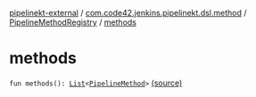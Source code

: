 [pipelinekt-external](../../index.md) / [com.code42.jenkins.pipelinekt.dsl.method](../index.md) / [PipelineMethodRegistry](index.md) / [methods](./methods.md)

# methods

`fun methods(): `[`List`](https://kotlinlang.org/api/latest/jvm/stdlib/kotlin.collections/-list/index.html)`<`[`PipelineMethod`](../../com.code42.jenkins.pipelinekt.core.method/-pipeline-method/index.md)`>` [(source)](https://github.com/code42/pipelinekt/tree/master/dsl/src/main/kotlin/com/code42/jenkins/pipelinekt/dsl/method/PipelineMethodRegistry.kt#L20)